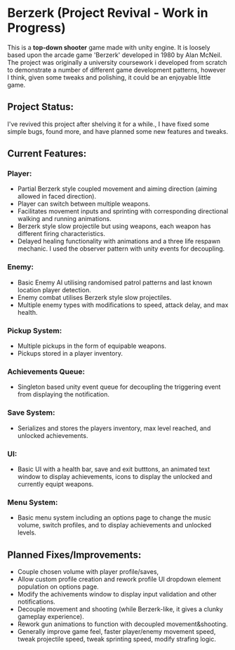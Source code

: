 # Berzerk (Project Revival - Work in Progress)

This is a **top-down shooter** game made with unity engine.
It is loosely based upon the arcade game 'Berzerk' developed in 1980 by Alan McNeil. 
The project was originally a university coursework i developed from scratch to demonstrate a number of different game development patterns,
however I think, given some tweaks and polishing, it could be an enjoyable little game.


## Project Status:

I've revived this project after shelving it for a while., I have fixed some simple bugs, found more, and have planned some new features and tweaks.

## Current Features:

### Player:
- Partial Berzerk style coupled movement and aiming direction (aiming allowed in faced direction).
- Player can switch between multiple weapons.
- Facilitates movement inputs and sprinting with corresponding directional walking and running animations.
- Berzerk style slow projectile but using weapons, each weapon has different firing characteristics.
- Delayed healing functionality with animations and a three life respawn mechanic. I used the observer pattern with unity events for decoupling.

### Enemy:
- Basic Enemy AI utilising randomised patrol patterns and last known location player detection.
- Enemy combat utilises Berzerk style slow projectiles.
- Multiple enemy types with modifications to speed, attack delay, and max health.

### Pickup System:
- Multiple pickups in the form of equipable weapons.
- Pickups stored in a player inventory.

### Achievements Queue:
- Singleton based unity event queue for decoupling the triggering event from displaying the notification.

### Save System:
- Serializes and stores the players inventory, max level reached, and unlocked achievements.

### UI:
- Basic UI with a health bar, save and exit butttons, an animated text window to display achievements, icons to display the unlocked and currently equipt weapons.

### Menu System:
- Basic menu system including an options page to change the music volume, switch profiles, and to display achievements and unlocked levels.

## Planned Fixes/Improvements:

- Couple chosen volume with player profile/saves,
- Allow custom profile creation and rework profile UI dropdown element population on options page.
- Modify the achivements window to display input validation and other notifications.
- Decouple movement and shooting (while Berzerk-like, it gives a clunky gameplay experience).
- Rework gun animations to function with decoupled movement&shooting.
- Generally improve game feel, faster player/enemy movement speed, tweak projectile speed, tweak sprinting speed, modify strafing logic.